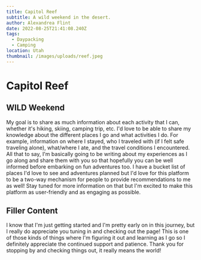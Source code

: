 ```yaml
---
title: Capitol Reef
subtitle: A wild weekend in the desert.
author: Alexandrea Flint
date: 2022-08-25T21:41:08.240Z
tags:
  - Daypacking
  - Camping
location: Utah
thumbnail: /images/uploads/reef.jpeg
---
```

# Capitol Reef

## WILD Weekend

My goal is to share as much information about each activity that I can, whether it's hiking, skiing, camping trip, etc. I'd love to be able to share my knowledge about the different places I go and what activities I do. For example, information on where I stayed, who I traveled with (if I felt safe traveling alone), what/where I ate, and the travel conditions I encountered. All that to say, I'm basically going to be writing about my experiences as I go along and share them with you so that hopefully you can be well informed before embarking on fun adventures too. I have a bucket list of places I'd love to see and adventures planned but I'd love for this platform to be a two-way mechanism for people to provide recommendations to me as well! Stay tuned for more information on that but I'm excited to make this platform as user-friendly and as engaging as possible.

## Filler Content

I know that I'm just getting started and I'm pretty early on in this journey, but I really do appreciate you tuning in and checking out the page! This is one of those kinds of things where I'm figuring it out and learning as I go so I definitely appreciate the continued support and patience. Thank you for stopping by and checking things out, it really means the world!